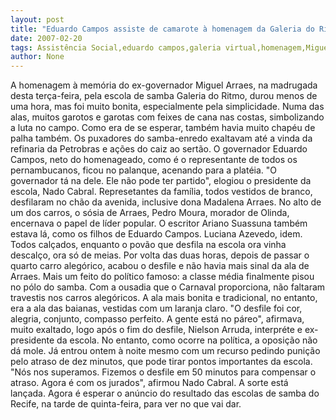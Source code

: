 ```yaml
---
layout: post
title: "Eduardo Campos assiste de camarote à homenagem da Galeria do Ritmo a Miguel Arraes"
date: 2007-02-20
tags: Assistência Social,eduardo campos,galeria virtual,homenagem,Miguel Arraes
author: None
---
```


A homenagem à memória do ex-governador Miguel Arraes, na madrugada desta terça-feira, pela escola de samba Galeria do Ritmo, durou menos de uma hora, mas foi muito bonita, especialmente pela simplicidade.
Numa das alas, muitos garotos e garotas com feixes de cana nas costas, simbolizando a luta no campo. Como era de se esperar, também havia muito chapéu de palha também. Os puxadores do samba-enredo exaltavam até a vinda da refinaria da Petrobras e ações do caiz ao sertão.
O governador Eduardo Campos, neto do homenageado, como é o representante de todos os pernambucanos, ficou no palanque, acenando para a platéia.
\"O governador tá na dele. Ele não pode ter partido\", elogiou o presidente da escola, Nado Cabral.
Represetantes da família, todos vestidos de branco, desfilaram no chão da avenida, inclusive dona Madalena Arraes. No alto de um dos carros, o sósia de Arraes, Pedro Moura, morador de Olinda, encernava o papel de líder popular. O escritor Ariano Suassuna também estava lá, como os filhos de Eduardo Campos. Luciana Azevedo, idem.
Todos calçados, enquanto o povão que desfila na escola ora vinha descalço, ora só de meias. Por volta das duas horas, depois de passar o quarto carro alegórico, acabou o desfile e não havia mais sinal da ala de Arraes. Mais um feito do político famoso: a classe média finalmente pisou no pólo do samba.
Com a ousadia que o Carnaval proporciona, não faltaram travestis nos carros alegóricos. A ala mais bonita e tradicional, no entanto, era a ala das baianas, vestidas com um laranja claro.
\"O desfile foi cor, alegria, conjunto, compasso perfeito. A gente está no páreo\", afirmava, muito exaltado, logo após o fim do desfile, Nielson Arruda, interpréte e ex-presidente da escola.
No entanto, como ocorre na política, a oposição não dá mole. Já entrou ontem à noite mesmo com um recurso pedindo punição pelo atraso de dez minutos, que pode tirar pontos importantes da escola.
\"Nós nos superamos. Fizemos o desfile em 50 minutos para compensar o atraso. Agora é com os jurados\", afirmou Nado Cabral.
A sorte está lançada. Agora é esperar o anúncio do resultado das escolas de samba do Recife, na tarde de quinta-feira, para ver no que vai dar. 